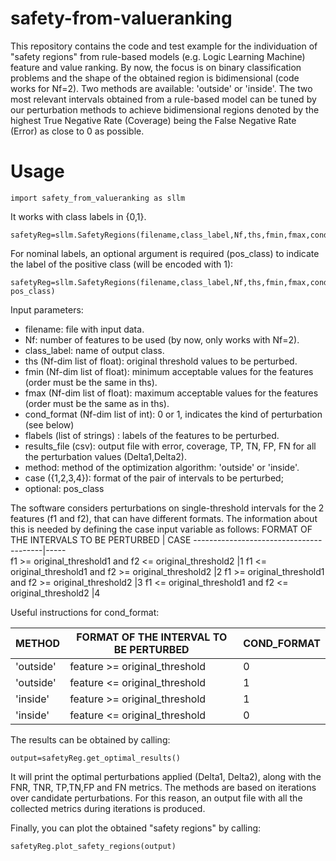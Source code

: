 # safety-from-valueranking
This repository contains the code and test example for the individuation of "safety regions" from rule-based models (e.g. Logic Learning Machine) feature and value ranking. By now, the focus is on binary classification problems and the shape of the obtained region is bidimensional (code works for Nf=2).
Two methods are available: 'outside' or 'inside'.
The two most relevant intervals obtained from a rule-based model can be tuned by our perturbation methods to achieve bidimensional regions denoted by the highest True Negative Rate (Coverage) being the False Negative Rate (Error) as close to 0 as possible.

# Usage
```
import safety_from_valueranking as sllm
```
It works with class labels in {0,1}.
```
safetyReg=sllm.SafetyRegions(filename,class_label,Nf,ths,fmin,fmax,cond_format,flabels,results_file,method,case). 
```
For nominal labels, an optional argument is required (pos_class) to indicate the label of the positive class (will be encoded with 1):  
```
safetyReg=sllm.SafetyRegions(filename,class_label,Nf,ths,fmin,fmax,cond_format,flabels,results_file,method,case, pos_class)
```
Input parameters:
- filename: file with input data. 
- Nf: number of features to be used (by now, only works with Nf=2). 
- class_label: name of output class. 
- ths (Nf-dim list of float): original threshold values to be perturbed. 
- fmin (Nf-dim list of float): minimum acceptable values for the features (order must be the same in ths). 
- fmax (Nf-dim list of float): maximum acceptable values for the features (order must be the same as in ths). 
- cond_format (Nf-dim list of int): 0 or 1, indicates the kind of perturbation (see below) 
- flabels (list of strings) : labels of the features to be perturbed. 
- results_file (csv): output file with error, coverage, TP, TN, FP, FN for all the perturbation values (Delta1,Delta2). 
- method: method of the optimization algorithm: 'outside' or 'inside'. 
- case ({1,2,3,4}): format of the pair of intervals to be perturbed;
- optional: pos_class

The software considers perturbations on single-threshold intervals for the 2 features (f1 and f2), that can have different formats. The information about this is needed by defining the case input variable as follows:
FORMAT OF THE INTERVALS TO BE PERTURBED | CASE 
----------------------------------------|-----  
f1 >= original_threshold1 and f2 <= original_threshold2	|1
f1 <= original_threshold1 and f2 >= original_threshold2 |2
f1 >= original_threshold1 and f2 >= original_threshold2 |3
f1 <= original_threshold1 and f2 <= original_threshold2 |4


Useful instructions for cond_format:

METHOD | FORMAT OF THE INTERVAL TO BE PERTURBED | COND_FORMAT
-------| ---------------------------------------|------------  
'outside'| feature >= original_threshold| 0
'outside'| feature <= original_threshold| 1
'inside' | feature >= original_threshold| 1
'inside' | feature <= original_threshold| 0

The results can be obtained by calling:
```
output=safetyReg.get_optimal_results()
```
It will print the optimal perturbations applied (Delta1, Delta2), along with the FNR, TNR, TP,TN,FP and FN metrics.
The methods are based on iterations over candidate perturbations. For this reason, an output file with all the collected metrics during iterations is produced.

Finally, you can plot the obtained "safety regions" by calling:
```
safetyReg.plot_safety_regions(output)
```
